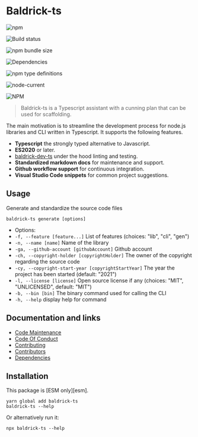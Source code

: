 # Baldrick-ts

![npm](https://img.shields.io/npm/v/baldrick-ts)

![Build status](https://github.com/flarebyte/baldrick-ts/actions/workflows/main.yml/badge.svg)

![npm bundle size](https://img.shields.io/bundlephobia/min/baldrick-ts)

![Dependencies](https://status.david-dm.org/gh/flarebyte/baldrick-ts.svg)

![npm type definitions](https://img.shields.io/npm/types/baldrick-ts)

![node-current](https://img.shields.io/node/v/baldrick-ts)

![NPM](https://img.shields.io/npm/l/baldrick-ts)

> Baldrick-ts is a Typescript assistant with a cunning plan that can be used for scaffolding.

The main motivation is to streamline the development process for node.js libraries and CLI written in Typescript. It supports the following features.

-   **Typescript** the strongly typed alternative to Javascript.
-   **ES2020** or later.
-   [baldrick-dev-ts](https://github.com/flarebyte/baldrick-dev-ts) under the hood linting and testing.
-   **Standardized markdown docs** for maintenance and support.
-   **Github workflow support** for continuous integration.
-   **Visual Studio Code snippets** for common project suggestions.

## Usage

Generate and standardize the source code files

`baldrick-ts generate [options]`

* Options:
* `-f, --feature [feature...]` List of features (choices: "lib", "cli", "gen")
* `-n, --name [name]` Name of the library
* `-ga, --github-account [githubAccount]` Github account
* `-ch, --copyright-holder [copyrightHolder]` The owner of the copyright regarding the source code
* `-cy, --copyright-start-year [copyrightStartYear]` The year the project has been started (default: "2021")
* `-l, --license [license]` Open source license if any (choices: "MIT", "UNLICENSED", default: "MIT")
* `-b, --bin [bin]` The binary command used for calling the CLI
* `-h, --help` display help for command

## Documentation and links

* [Code Maintenance](MAINTENANCE.md)
* [Code Of Conduct](CODE_OF_CONDUCT.md)
* [Contributing](CONTRIBUTING.md)
* [Contributors](https://github.com/flarebyte/baldrick-ts/graphs/contributors)
* [Dependencies](https://github.com/flarebyte/baldrick-ts/network/dependencies)

## Installation

This package is [ESM only][esm].
```
yarn global add baldrick-ts
baldrick-ts --help
```
Or alternatively run it:
```
npx baldrick-ts --help
```